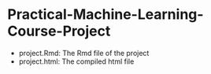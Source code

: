 # Practical-Machine-Learning-Course-Project

- project.Rmd: The Rmd file of the project
- project.html: The compiled html file
